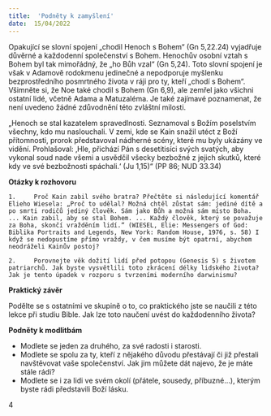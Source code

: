 ```yaml
---
title:  'Podněty k zamyšlení'
date:  15/04/2022
---
```


Opakující se slovní spojení „chodil Henoch s Bohem“ (Gn 5,22.24) vyjadřuje důvěrné a každodenní společenství s Bohem. Henochův osobní vztah s Bohem byl tak mimořádný, že „ho Bůh vzal“ (Gn 5,24). Toto slovní spojení je však v Adamově rodokmenu jedinečné a nepodporuje myšlenku bezprostředního posmrtného života v ráji pro ty, kteří „chodí s Bohem“. Všimněte si, že Noe také chodil s Bohem (Gn 6,9), ale zemřel jako všichni ostatní lidé, včetně Adama a Matuzaléma. Je také zajímavé poznamenat, že není uvedeno žádné zdůvodnění této zvláštní milosti.

„Henoch se stal kazatelem spravedlnosti. Seznamoval s Božím poselstvím všechny, kdo mu naslouchali. V zemi, kde se Kain snažil utéct z Boží přítomnosti, prorok představoval nádherné scény, které mu byly ukázány ve vidění. Prohlašoval: ‚Hle, přichází Pán s desetitisíci svých svatých, aby vykonal soud nade všemi a usvědčil všecky bezbožné z jejich skutků, které kdy ve své bezbožnosti spáchali.‘ (Ju 1,15)“ (PP 86; NUD 33.34)

**Otázky k rozhovoru**

`1. 	Proč Kain zabil svého bratra? Přečtěte si následující komentář Elieho Wiesela: „Proč to udělal? Možná chtěl zůstat sám: jediné dítě a po smrti rodičů jediný člověk. Sám jako Bůh a možná sám místo Boha. ... Kain zabil, aby se stal Bohem. ... Každý člověk, který se považuje za Boha, skončí vražděním lidí.“ (WIESEL, Elie: Messengers of God: Biblika Portraits and Legends, New York: Random House, 1976, s. 58) I když se nedopustíme přímo vraždy, v čem musíme být opatrní, abychom neodráželi Kainův postoj?`

`2. 	Porovnejte věk dožití lidí před potopou (Genesis 5) s životem patriarchů. Jak byste vysvětlili toto zkrácení délky lidského života? Jak je tento úpadek v rozporu s tvrzeními moderního darwinismu?`

**Praktický závěr**

Podělte se s ostatními ve skupině o to, co praktického jste se naučili z této lekce při studiu Bible. Jak lze toto naučení uvést do každodenního života?

**Podněty k modlitbám**

- Modlete se jeden za druhého, za své radosti i starosti.
- Modlete se spolu za ty, kteří z nějakého důvodu přestávají či již přestali navštěvovat vaše společenství. Jak jim můžete dát najevo, že je máte stále rádi?
- Modlete se i za lidi ve svém okolí (přátele, sousedy, příbuzné…), kterým byste rádi představili Boží lásku.

4